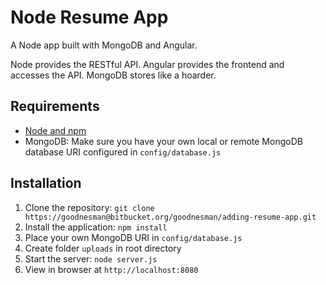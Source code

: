 # Node Resume App

A Node app built with MongoDB and Angular.

Node provides the RESTful API. Angular provides the frontend and accesses the API. MongoDB stores like a hoarder.

## Requirements

- [Node and npm](http://nodejs.org)
- MongoDB: Make sure you have your own local or remote MongoDB database URI configured in `config/database.js`

## Installation

1. Clone the repository: `git clone https://goodnesman@bitbucket.org/goodnesman/adding-resume-app.git` 
2. Install the application: `npm install`
3. Place your own MongoDB URI in `config/database.js`
4. Create folder `uploads` in root directory
5. Start the server: `node server.js`
6. View in browser at `http://localhost:8080`
